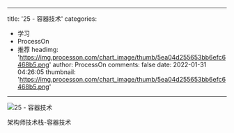
---
title: '25 - 容器技术'
categories: 
 - 学习
 - ProcessOn
 - 推荐
headimg: 'https://img.processon.com/chart_image/thumb/5ea04d255653bb6efc6468b5.png'
author: ProcessOn
comments: false
date: 2022-01-31 04:26:05
thumbnail: 'https://img.processon.com/chart_image/thumb/5ea04d255653bb6efc6468b5.png'
---

<div>   
<img class="thumb" alt="25 - 容器技术" src="https://img.processon.com/chart_image/thumb/5ea04d255653bb6efc6468b5.png" referrerpolicy="no-referrer">
<p>架构师技术栈-容器技术</p>  
</div>
            